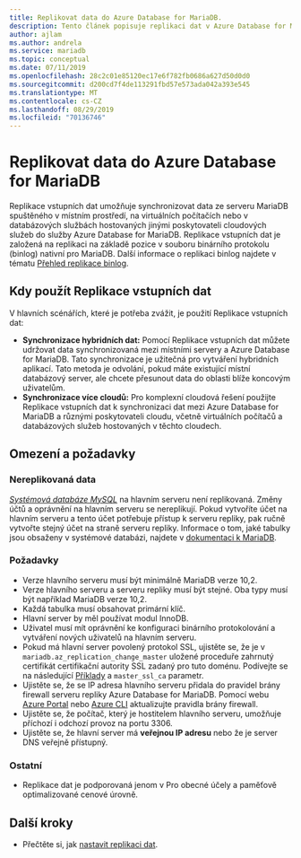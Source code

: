 ```yaml
---
title: Replikovat data do Azure Database for MariaDB.
description: Tento článek popisuje replikaci dat v Azure Database for MariaDB.
author: ajlam
ms.author: andrela
ms.service: mariadb
ms.topic: conceptual
ms.date: 07/11/2019
ms.openlocfilehash: 28c2c01e85120ec17e6f782fb0686a627d50d0d0
ms.sourcegitcommit: d200cd7f4de113291fbd57e573ada042a393e545
ms.translationtype: MT
ms.contentlocale: cs-CZ
ms.lasthandoff: 08/29/2019
ms.locfileid: "70136746"
---
```

# <a name="replicate-data-into-azure-database-for-mariadb"></a>Replikovat data do Azure Database for MariaDB

Replikace vstupních dat umožňuje synchronizovat data ze serveru MariaDB spuštěného v místním prostředí, na virtuálních počítačích nebo v databázových službách hostovaných jinými poskytovateli cloudových služeb do služby Azure Database for MariaDB. Replikace vstupních dat je založená na replikaci na základě pozice v souboru binárního protokolu (binlog) nativní pro MariaDB. Další informace o replikaci binlog najdete v tématu [Přehled replikace binlog](https://mariadb.com/kb/en/library/replication-overview/).

## <a name="when-to-use-data-in-replication"></a>Kdy použít Replikace vstupních dat
V hlavních scénářích, které je potřeba zvážit, je použití Replikace vstupních dat:

- **Synchronizace hybridních dat:** Pomocí Replikace vstupních dat můžete udržovat data synchronizovaná mezi místními servery a Azure Database for MariaDB. Tato synchronizace je užitečná pro vytváření hybridních aplikací. Tato metoda je odvolání, pokud máte existující místní databázový server, ale chcete přesunout data do oblasti blíže koncovým uživatelům.
- **Synchronizace více cloudů:** Pro komplexní cloudová řešení použijte Replikace vstupních dat k synchronizaci dat mezi Azure Database for MariaDB a různými poskytovateli cloudu, včetně virtuálních počítačů a databázových služeb hostovaných v těchto cloudech.

## <a name="limitations-and-considerations"></a>Omezení a požadavky

### <a name="data-not-replicated"></a>Nereplikovaná data
[*Systémová databáze MySQL*](https://mariadb.com/kb/en/library/the-mysql-database-tables/) na hlavním serveru není replikovaná. Změny účtů a oprávnění na hlavním serveru se nereplikují. Pokud vytvoříte účet na hlavním serveru a tento účet potřebuje přístup k serveru repliky, pak ručně vytvořte stejný účet na straně serveru repliky. Informace o tom, jaké tabulky jsou obsaženy v systémové databázi, najdete v [dokumentaci k MariaDB](https://mariadb.com/kb/en/library/the-mysql-database-tables/).

### <a name="requirements"></a>Požadavky
- Verze hlavního serveru musí být minimálně MariaDB verze 10,2.
- Verze hlavního serveru a serveru repliky musí být stejné. Oba typy musí být například MariaDB verze 10,2.
- Každá tabulka musí obsahovat primární klíč.
- Hlavní server by měl používat modul InnoDB.
- Uživatel musí mít oprávnění ke konfiguraci binárního protokolování a vytváření nových uživatelů na hlavním serveru.
- Pokud má hlavní server povolený protokol SSL, ujistěte se, že je v `mariadb.az_replication_change_master` uložené proceduře zahrnutý certifikát certifikační autority SSL zadaný pro tuto doménu. Podívejte se na následující [Příklady](https://docs.microsoft.com/azure/mariadb/howto-data-in-replication#link-the-master-and-replica-servers-to-start-data-in-replication) a `master_ssl_ca` parametr.
- Ujistěte se, že se IP adresa hlavního serveru přidala do pravidel brány firewall serveru repliky Azure Database for MariaDB. Pomocí webu [Azure Portal](https://docs.microsoft.com/azure/mariadb/howto-manage-firewall-portal) nebo [Azure CLI](https://docs.microsoft.com/azure/mariadb/howto-manage-firewall-cli) aktualizujte pravidla brány firewall.
- Ujistěte se, že počítač, který je hostitelem hlavního serveru, umožňuje příchozí i odchozí provoz na portu 3306.
- Ujistěte se, že hlavní server má **veřejnou IP adresu** nebo že je server DNS veřejně přístupný.

### <a name="other"></a>Ostatní
- Replikace dat je podporovaná jenom v Pro obecné účely a paměťově optimalizované cenové úrovně.

## <a name="next-steps"></a>Další kroky
- Přečtěte si, jak [nastavit replikaci dat](howto-data-in-replication.md).
